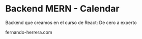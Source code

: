 # Backend MERN - Calendar

Backend que creamos en el curso de React: De cero a experto

fernando-herrera.com